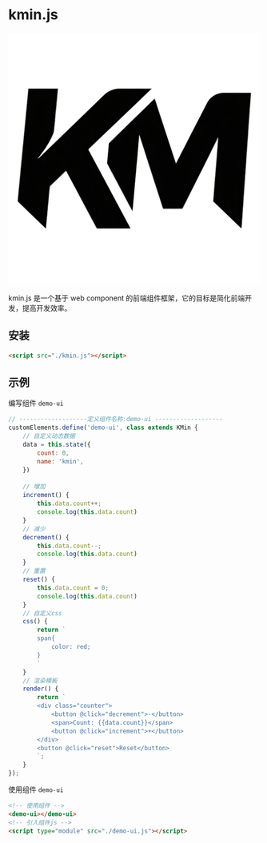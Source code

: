 # kmin.js

<center>
    <img src="./logo.png" alt="kmin.js" />
</center>

kmin.js 是一个基于 web component 的前端组件框架，它的目标是简化前端开发，提高开发效率。

## 安装

```html
<script src="./kmin.js"></script>
```

## 示例

编写组件 `demo-ui`

```js
// -------------------定义组件名称:demo-ui -------------------
customElements.define('demo-ui', class extends KMin {
    // 自定义动态数据
    data = this.state({
        count: 0,
        name: 'kmin',
    })

    // 增加
    increment() {
        this.data.count++;
        console.log(this.data.count)
    }
    // 减少
    decrement() {
        this.data.count--;
        console.log(this.data.count)
    }
    // 重置
    reset() {
        this.data.count = 0;
        console.log(this.data.count)
    }
    // 自定义css
    css() {
        return `
        span{
            color: red;
        }
        `
    }
    // 渲染模板
    render() {
        return `
        <div class="counter">
            <button @click="decrement">-</button>
            <span>Count: {{data.count}}</span>
            <button @click="increment">+</button>
        </div>
        <button @click="reset">Reset</button>
        `;
    }
});
```

使用组件 `demo-ui`
```html
<!-- 使用组件 -->
<demo-ui></demo-ui>
<!-- 引入组件js -->
<script type="module" src="./demo-ui.js"></script>
```